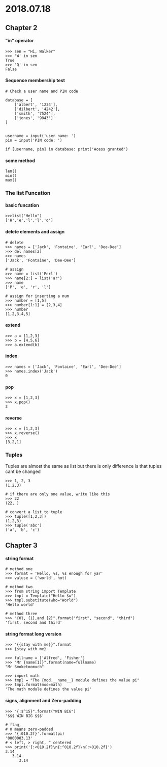 # 2018.07.18
## Chapter 2

#### "in" operator
```
>>> sen = "Hi, Walker"
>>> 'W' in sen
True
>>> 'Q' in sen
False
```

#### Sequence membership test
```
# Check a user name and PIN code

database = [
    ['albert', '1234'],
    ['dilbert', '4242'],
    ['smith', '7524'],
    ['jones', '9843']
]

 
username = input('user name: ')
pin = input('PIN code: ')

if [username, pin] in database: print('Acess granted')
```

#### some method
```
len()
min()
max()
```

### The list Funcation

#### basic funcation
```
>>>list("Hello")
['H','e','l','l','o']
```

#### delete elements and assign
```
# delete
>>> names = ['Jack', 'Fontaine', 'Earl', 'Dee-Dee']
>>> del names[2]
>>> names
['Jack', 'Fontaine', 'Dee-Dee']

# assign
>>> name = list('Perl')
>>> name[2:] = list('ar')
>>> name
['P', 'e', 'r', 'l']

# assign for inserting a num
>>> number = [1,5]
>>> number[1:1] = [2,3,4]
>>> number
[1,2,3,4,5]
```

#### extend
```
>>> a = [1,2,3]
>>> b = [4,5,6]
>>> a.extend(b)
```

#### index 
```
>>> names = ['Jack', 'Fontaine', 'Earl', 'Dee-Dee']
>>> names.index('Jack')
0
```

#### pop
```
>>> x = [1,2,3]
>>> x.pop()
3
```

#### reverse
```
>>> x = [1,2,3]
>>> x.reverse()
>>> x
[3,2,1]
```

### Tuples

Tuples are almost the same as list but there is only difference is that tuples cant be changed
```
>>> 1, 2, 3
(1,2,3)

# if there are only one value, write like this
>>> 22
(22, )

# convert a list to tuple
>>> tuple([1,2,3])
(1,2,3)
>>> tuple('abc')
('a', 'b', 'c')
```

## Chapter 3

#### string format
```
# method one
>>> format = 'Hello, %s, %s enough for ya?'
>>> valuse = ('world', hot)

# method two
>>> from string import Template
>>> tmpl = Template("Hello $w")
>>> tmpl.substitute(who="World")
'Hello world'

# method three
>>> "{0}, {1},and {2}".format("first", "second", "third")
'first, second and third'
```

#### string format long version
```
>>> "{{stay with me}}".format
>>> {stay with me}

>>> fullname = ['Alfred', 'Fisher']
>>> "Mr {name[1]}".format(name=fullname)
"Mr Smoketoomuch"

>>> import math
>>> tmpl = "The {mod.__name__} module defines the value pi"
>>> tmpl.format(mod=math)
'The math module defines the value pi'
```

#### signs, alignment and Zero-padding
```
>>> "{:$^15}".format("WIN BIG")
'$$$ WIN BIG $$$'

# flag, 
# 0 means zero-padded
>>> '{:010.2f}'.format(pi)
'0000003.13'
# < left, > right, ^ centered
>>> print('{:<010.2f}\n{:^010.2f}\n{:>010.2f}')
3.14
   3.14
      3.14
```